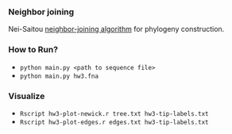 ### Neighbor joining

Nei-Saitou [neighbor-joining algorithm](https://en.wikipedia.org/wiki/Neighbor_joining) for phylogeny construction.

### How to Run?

- `python main.py <path to sequence file>`
- `python main.py hw3.fna`

### Visualize

- `Rscript hw3-plot-newick.r tree.txt hw3-tip-labels.txt`
- `Rscript hw3-plot-edges.r edges.txt hw3-tip-labels.txt`
